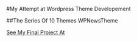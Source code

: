 #My Attempt at Wordpress Theme Developement

##The Series Of 10 Themes WPNewsTheme

<a href="https://wpnews-cannelflow1.c9users.io" target="_blank">See My Final Project At</a>